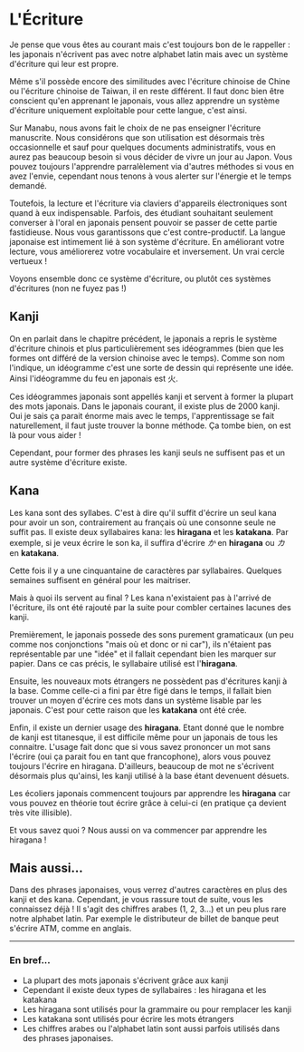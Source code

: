 # L'Écriture

Je pense que vous êtes au courant mais c'est toujours bon de le rappeller : les japonais n'écrivent pas avec notre alphabet latin mais avec un système d'écriture qui leur est propre.

Même s'il possède encore des similitudes avec l'écriture chinoise de Chine ou l'écriture chinoise de Taiwan, il en reste différent. Il faut donc bien être conscient qu'en apprenant le japonais, vous allez apprendre un système d'écriture uniquement exploitable pour cette langue, c'est ainsi.

Sur Manabu, nous avons fait le choix de ne pas enseigner l'écriture manuscrite. Nous considérons que son utilisation est désormais très occasionnelle et sauf pour quelques documents administratifs, vous en aurez pas beaucoup besoin si vous décider de vivre un jour au Japon. Vous pouvez toujours l'apprendre parralèlement via d'autres méthodes si vous en avez l'envie, cependant nous tenons à vous alerter sur l'énergie et le temps demandé.

Toutefois, la lecture et l'écriture via claviers d'appareils électroniques sont quand à eux indispensable. Parfois, des étudiant souhaitant seulement converser à l'oral en japonais pensent pouvoir se passer de cette partie fastidieuse. Nous vous garantissons que c'est contre-productif. La langue japonaise est intimement lié à son système d'écriture. En améliorant votre lecture, vous améliorerez votre vocabulaire et inversement. Un vrai cercle vertueux !

Voyons ensemble donc ce système d'écriture, ou plutôt ces systèmes d'écritures (non ne fuyez pas !)

## Kanji

On en parlait dans le chapitre précédent, le japonais a repris le système d'écriture chinois et plus particulièrement ses idéogrammes (bien que les formes ont différé de la version chinoise avec le temps). Comme son nom l'indique, un idéogramme c'est une sorte de dessin qui représente une idée. Ainsi l'idéogramme du feu en japonais est 火.

Ces idéogrammes japonais sont appellés kanji et servent à former la plupart des mots japonais. Dans le japonais courant, il existe plus de 2000 kanji. Oui je sais ça parait énorme mais avec le temps, l'apprentissage se fait naturellement, il faut juste trouver la bonne méthode. Ça tombe bien, on est là pour vous aider !

Cependant, pour former des phrases les kanji seuls ne suffisent pas et un autre système d'écriture existe.

## Kana

Les kana sont des syllabes. C'est à dire qu'il suffit d'écrire un seul kana pour avoir un son, contrairement au français où une consonne seule ne suffit pas. Il existe deux syllabaires kana: les **hiragana** et les **katakana**.
Par exemple, si je veux écrire le son ka, il suffira d'écrire _か_ en **hiragana** ou _カ_ en **katakana**.

Cette fois il y a une cinquantaine de caractères par syllabaires. Quelques semaines suffisent en général pour les maitriser.

Mais à quoi ils servent au final ? Les kana n'existaient pas à l'arrivé de l'écriture, ils ont été rajouté par la suite pour combler certaines lacunes des kanji.

Premièrement, le japonais possede des sons purement gramaticaux (un peu comme nos conjonctions "mais où et donc or ni car"), ils n'étaient pas représentable par une "idée" et il fallait cependant bien les marquer sur papier. Dans ce cas précis, le syllabaire utilisé est l'**hiragana**.

Ensuite, les nouveaux mots étrangers ne possèdent pas d'écritures kanji à la base. Comme celle-ci a fini par être figé dans le temps, il fallait bien trouver un moyen d'écrire ces mots dans un système lisable par les japonais. C'est pour cette raison que les **katakana** ont été crée.

Enfin, il existe un dernier usage des **hiragana**. Etant donné que le nombre de kanji est titanesque, il est difficile même pour un japonais de tous les connaitre. L'usage fait donc que si vous savez prononcer un mot sans l'écrire (oui ça parait fou en tant que francophone), alors vous pouvez toujours l'écrire en hiragana. D'ailleurs, beaucoup de mot ne s'écrivent désormais plus qu'ainsi, les kanji utilisé à la base étant devenuent désuets.

Les écoliers japonais commencent toujours par apprendre les **hiragana** car vous pouvez en théorie tout écrire grâce à celui-ci (en pratique ça devient très vite illisible).

Et vous savez quoi ? Nous aussi on va commencer par apprendre les hiragana !

## Mais aussi...

Dans des phrases japonaises, vous verrez d'autres caractères en plus des kanji et des kana. Cependant, je vous rassure tout de suite, vous les connaissez déjà ! Il s'agit des chiffres arabes (1, 2, 3...) et un peu plus rare notre alphabet latin. Par exemple le distributeur de billet de banque peut s'écrire ATM, comme en anglais.

---

### En bref...

- La plupart des mots japonais s'écrivent grâce aux kanji
- Cependant il existe deux types de syllabaires : les hiragana et les katakana
- Les hiragana sont utilisés pour la grammaire ou pour remplacer les kanji
- Les katakana sont utilisés pour écrire les mots étrangers
- Les chiffres arabes ou l'alphabet latin sont aussi parfois utilisés dans des phrases japonaises.
